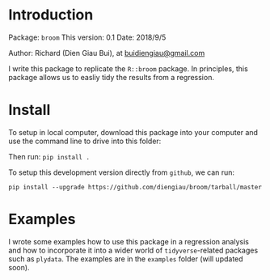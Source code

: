 # Introduction

Package: `broom`
This version: 0.1
Date: 2018/9/5

Author: Richard (Dien Giau Bui), at [buidiengiau@gmail.com](mailto:buidiengiau@gmail.com)

I write this package to replicate the `R::broom` package. In principles, this package allows us to easliy tidy the results from a regression.

# Install

To setup in local computer, download this package into your computer and use the command line to drive into this folder:

Then run: `pip install .`

To setup this development version directly from `github`, we can run:

`pip install --upgrade https://github.com/diengiau/broom/tarball/master`

# Examples

I wrote some examples how to use this package in a regression analysis and how to incorporate it into a wider world of `tidyverse`-related packages such as `plydata`. The examples are in the `examples` folder (will updated soon).


